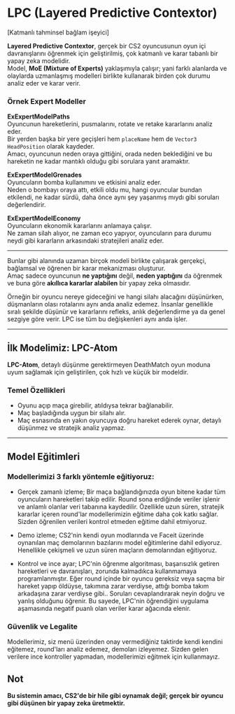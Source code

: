 # LPC (Layered Predictive Contextor)
[Katmanlı tahminsel bağlam işeyici]

**Layered Predictive Contextor**, gerçek bir CS2 oyuncusunun oyun içi davranışlarını öğrenmek için geliştirilmiş, çok katmanlı ve karar tabanlı bir yapay zeka modelidir.  
Model, **MoE (Mixture of Experts)** yaklaşımıyla çalışır; yani farklı alanlarda ve olaylarda uzmanlaşmış modelleri birlikte kullanarak birden çok durumu analiz eder ve karar verir.

### Örnek Expert Modeller

**ExExpertModelPaths**  
Oyuncunun hareketlerini, pusmalarını, rotate ve retake kararlarını analiz eder.  
Bir yerden başka bir yere geçişleri hem `placeName` hem de `Vector3 HeadPosition` olarak kaydeder.  
Amacı, oyuncunun neden oraya gittiğini, orada neden beklediğini ve bu hareketin ne kadar mantıklı olduğu gibi sorulara yanıt aramaktır.

**ExExpertModelGrenades**  
Oyuncuların bomba kullanımını ve etkisini analiz eder.  
Neden o bombayı oraya attı, etkili oldu mu, hangi oyuncular bundan etkilendi, ne kadar sürdü, daha önce aynı şey yaşanmış mıydı gibi soruları değerlendirir.

**ExExpertModelEconomy**  
Oyuncuların ekonomik kararlarını anlamaya çalışır.  
Ne zaman silah alıyor, ne zaman eco yapıyor, oyuncuların para durumu neydi gibi kararların arkasındaki stratejileri analiz eder.

---

Bunlar gibi alanında uzaman birçok modeli birlikte çalışarak gerçekçi, bağlamsal ve öğrenen bir karar mekanizması oluşturur.  
Amaç sadece oyuncunun **ne yaptığını** değil, **neden yaptığını** da öğrenmek ve buna göre **akıllıca kararlar alabilen** bir yapay zeka olmasıdır.

Örneğin bir oyuncu nereye gideceğini ve hangi silahı alacağını düşünürken, düşmanların olası rotalarını aynı anda analiz edemez.
İnsanlar genellikle sıralı şekilde düşünür ve kararlarını refleks, anlık değerlendirme ya da genel sezgiye göre verir. LPC ise tüm bu değişkenleri aynı anda işler.

---

## İlk Modelimiz: LPC-Atom

**LPC-Atom**, detaylı düşünme gerektirmeyen DeathMatch oyun moduna uyum sağlamak için geliştirilen, çok hızlı ve küçük bir modeldir.

### Temel Özellikleri
- Oyunu açıp maça girebilir, atıldıysa tekrar bağlanabilir.  
- Maç başladığında uygun bir silahı alır.  
- Maç esnasında en yakın oyuncuya doğru hareket ederek oynar, detaylı düşünmez ve stratejik analiz yapmaz.

---

## Model Eğitimleri
### Modellerimizi 3 farklı yöntemle eğitiyoruz:

- Gerçek zamanlı izleme; Bir maça bağlandığınızda oyun bitene kadar tüm oyuncuların hareketleri takip edilir.
Round sona erdiğinde veriler işlenir ve anlamlı olanlar veri tabanına kaydedilir. Özellikle uzun süren, stratejik kararlar içeren round'lar modellerimizin eğitime daha çok katkı sağlar.
Sizden öğrenilen verileri kontrol etmeden eğitime dahil etmiyoruz.

- Demo izleme; CS2'nin kendi oyun modlarında ve Faceit üzerinde oynanılan maç demolarının bazılarını model eğitimlerine dahil ediyoruz.
Henellikle çekişmeli ve uzun süren maçların demolarından eğitiyoruz.

- Kontrol ve ince ayar; LPC'nin öğrenme algoritması, başarısızlık getiren hareketleri ve davranışları, zorunda kalmadıkca kullanmamaya programlanmıştır.
Eğer round içinde bir oyuncu gereksiz veya saçma bir hareket yapıp öldüyse, takımına zarar verdiyse, attığı bomba takım arkadaşına zarar verdiyse gibi..
Soruları cevaplandırarak neyin doğru ve yanlış olduğunu öğrenir.
Bu sayede, LPC'nin öğrendiğini uygulama aşamasında negatif puanlı olan veriler karar ağacında elenir.

### Güvenlik ve Legalite
Modellerimiz, siz menü üzerinden onay vermediğiniz taktirde kendi kendini eğitemez, round'ları analiz edemez, demoları izleyemez.
Sizden gelen verilere ince kontroller yapmadan, modellerimizi eğitmek için kullanmayız.


## Not

**Bu sistemin amacı, CS2'de bir hile gibi oynamak değil; gerçek bir oyuncu gibi düşünen bir yapay zeka üretmektir.**
